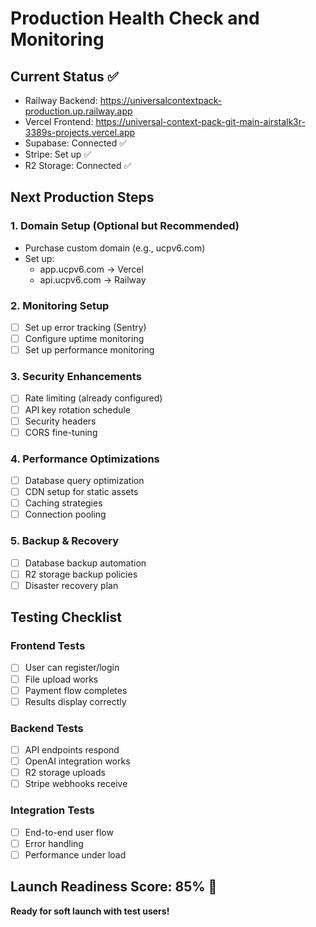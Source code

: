 # Production Health Check and Monitoring

## Current Status ✅
- Railway Backend: https://universalcontextpack-production.up.railway.app
- Vercel Frontend: https://universal-context-pack-git-main-airstalk3r-3389s-projects.vercel.app
- Supabase: Connected ✅
- Stripe: Set up ✅
- R2 Storage: Connected ✅

## Next Production Steps

### 1. Domain Setup (Optional but Recommended)
- Purchase custom domain (e.g., ucpv6.com)
- Set up:
  - app.ucpv6.com → Vercel
  - api.ucpv6.com → Railway

### 2. Monitoring Setup
- [ ] Set up error tracking (Sentry)
- [ ] Configure uptime monitoring
- [ ] Set up performance monitoring

### 3. Security Enhancements
- [ ] Rate limiting (already configured)
- [ ] API key rotation schedule
- [ ] Security headers
- [ ] CORS fine-tuning

### 4. Performance Optimizations
- [ ] Database query optimization
- [ ] CDN setup for static assets
- [ ] Caching strategies
- [ ] Connection pooling

### 5. Backup & Recovery
- [ ] Database backup automation
- [ ] R2 storage backup policies
- [ ] Disaster recovery plan

## Testing Checklist

### Frontend Tests
- [ ] User can register/login
- [ ] File upload works
- [ ] Payment flow completes
- [ ] Results display correctly

### Backend Tests
- [ ] API endpoints respond
- [ ] OpenAI integration works
- [ ] R2 storage uploads
- [ ] Stripe webhooks receive

### Integration Tests
- [ ] End-to-end user flow
- [ ] Error handling
- [ ] Performance under load

## Launch Readiness Score: 85% 🚀

**Ready for soft launch with test users!**
